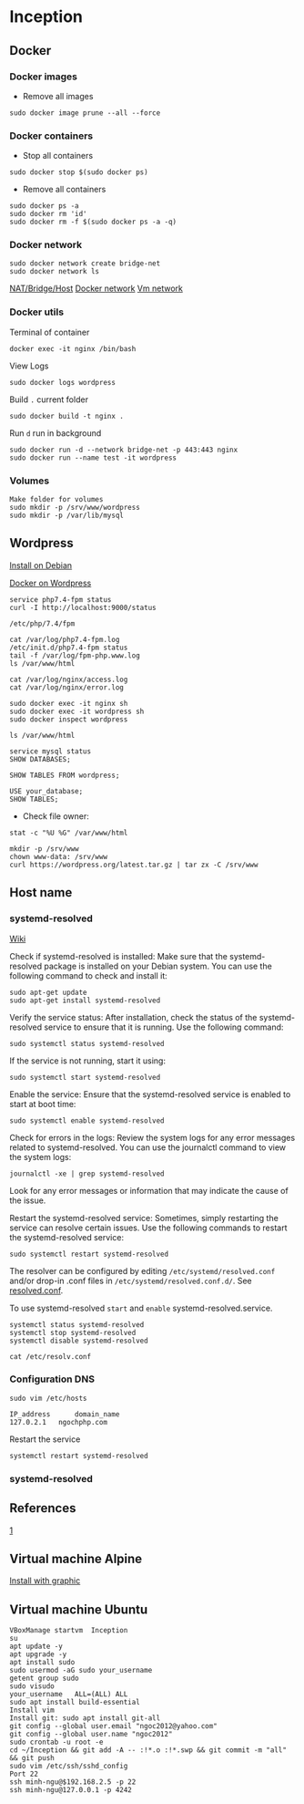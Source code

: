 # Inception

## Docker

### Docker images
* Remove all images
```console
sudo docker image prune --all --force
```

### Docker containers
* Stop all containers
```console
sudo docker stop $(sudo docker ps)
```
* Remove all containers
```console
sudo docker ps -a
sudo docker rm 'id'
sudo docker rm -f $(sudo docker ps -a -q)
```

### Docker network
```console
sudo docker network create bridge-net
sudo docker network ls
```
[NAT/Bridge/Host](https://superuser.com/questions/227505/what-is-the-difference-between-nat-bridged-host-only-networking)
[Docker network](https://docs.docker.com/network/)
[Vm network](https://www.virtualbox.org/manual/ch06.html)

### Docker utils

Terminal of container
```console
docker exec -it nginx /bin/bash
```

View Logs
```console
sudo docker logs wordpress
```

Build
`.` current folder
```console
sudo docker build -t nginx .
```

Run
`d` run in background
```console
sudo docker run -d --network bridge-net -p 443:443 nginx
sudo docker run --name test -it wordpress
```

### Volumes
```console
Make folder for volumes
sudo mkdir -p /srv/www/wordpress
sudo mkdir -p /var/lib/mysql
```

## Wordpress

[Install on Debian](https://www.linuxtuto.com/how-to-install-wordpress-on-debian-12/)

[Docker on Wordpress](https://github.com/docker/awesome-compose/tree/master/official-documentation-samples/wordpress/)

```console
service php7.4-fpm status
curl -I http://localhost:9000/status

/etc/php/7.4/fpm

cat /var/log/php7.4-fpm.log
/etc/init.d/php7.4-fpm status
tail -f /var/log/fpm-php.www.log
ls /var/www/html

cat /var/log/nginx/access.log
cat /var/log/nginx/error.log

sudo docker exec -it nginx sh
sudo docker exec -it wordpress sh
sudo docker inspect wordpress

ls /var/www/html

service mysql status
SHOW DATABASES;

SHOW TABLES FROM wordpress;

USE your_database;
SHOW TABLES;
```

* Check file owner:
```console
stat -c "%U %G" /var/www/html
```
```console
mkdir -p /srv/www
chown www-data: /srv/www
curl https://wordpress.org/latest.tar.gz | tar zx -C /srv/www
```

## Host name

### systemd-resolved

[Wiki](https://wiki.archlinux.org/title/systemd-resolved)

Check if systemd-resolved is installed:
Make sure that the systemd-resolved package is installed on your Debian system. You can use the following command to check and install it:

```console
sudo apt-get update
sudo apt-get install systemd-resolved
```

Verify the service status:
After installation, check the status of the systemd-resolved service to ensure that it is running. Use the following command:

```console
sudo systemctl status systemd-resolved
```

If the service is not running, start it using:

```console
sudo systemctl start systemd-resolved
```

Enable the service:
Ensure that the systemd-resolved service is enabled to start at boot time:

```console
sudo systemctl enable systemd-resolved
```

Check for errors in the logs:
Review the system logs for any error messages related to systemd-resolved. You can use the journalctl command to view the system logs:

```console
journalctl -xe | grep systemd-resolved
```

Look for any error messages or information that may indicate the cause of the issue.

Restart the systemd-resolved service:
Sometimes, simply restarting the service can resolve certain issues. Use the following commands to restart the systemd-resolved service:

```console
sudo systemctl restart systemd-resolved
```


The resolver can be configured by editing `/etc/systemd/resolved.conf` and/or drop-in .conf files in `/etc/systemd/resolved.conf.d/`. See [resolved.conf](https://man.archlinux.org/man/resolved.conf.5).

To use systemd-resolved `start` and `enable` systemd-resolved.service.

```console
systemctl status systemd-resolved
systemctl stop systemd-resolved
systemctl disable systemd-resolved
```
```console
cat /etc/resolv.conf
```

### Configuration DNS

```console
sudo vim /etc/hosts
```

```console
IP_address   	domain_name
127.0.2.1	ngochphp.com
```

Restart the service
```console
systemctl restart systemd-resolved
```

### systemd-resolved


## References

[1](https://tuto.grademe.fr/inception/)

## Virtual machine Alpine

[Install with graphic](https://www.youtube.com/watch?v=gW_mUnJB7ro)

## Virtual machine Ubuntu

```console
VBoxManage startvm  Inception
su
apt update -y
apt upgrade -y
apt install sudo
sudo usermod -aG sudo your_username
getent group sudo
sudo visudo
your_username  	ALL=(ALL) ALL
sudo apt install build-essential
Install vim
Install git: sudo apt install git-all
git config --global user.email "ngoc2012@yahoo.com"
git config --global user.name "ngoc2012"
sudo crontab -u root -e
cd ~/Inception && git add -A -- :!*.o :!*.swp && git commit -m "all" && git push
sudo vim /etc/ssh/sshd_config
Port 22
ssh minh-ngu@$192.168.2.5 -p 22
ssh minh-ngu@127.0.0.1 -p 4242
```
